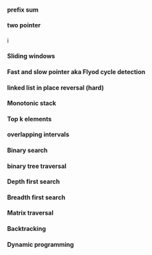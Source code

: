 #### prefix sum

#### two pointer
i
#### Sliding windows

#### Fast and slow pointer aka Flyod cycle detection

#### linked list in place reversal (hard)


#### Monotonic stack

#### Top k elements
#### overlapping intervals
#### Binary search
#### binary tree traversal
#### Depth first search
#### Breadth first search
#### Matrix traversal
#### Backtracking
#### Dynamic programming

